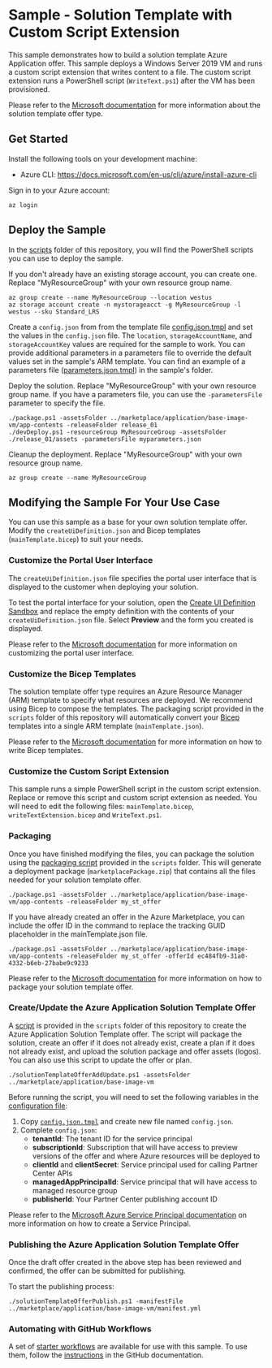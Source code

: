 # Sample - Solution Template with Custom Script Extension

This sample demonstrates how to build a solution template Azure Application offer. This sample deploys a Windows Server 2019 VM and runs a custom script extension that writes content to a file. The custom script extension runs a PowerShell script (`WriteText.ps1`) after the VM has been provisioned.

Please refer to the [Microsoft documentation](https://docs.microsoft.com/en-us/azure/marketplace/plan-azure-app-solution-template) for more information about the solution template offer type.

## Get Started

Install the following tools on your development machine:
- Azure CLI: https://docs.microsoft.com/en-us/cli/azure/install-azure-cli

Sign in to your Azure account:
```
az login
```

## Deploy the Sample

In the [scripts](../../../scripts) folder of this repository, you will find the PowerShell scripts you can use to deploy the sample.

If you don't already have an existing storage account, you can create one. Replace "MyResourceGroup" with your own resource group name.
```
az group create --name MyResourceGroup --location westus
az storage account create -n mystorageacct -g MyResourceGroup -l westus --sku Standard_LRS
```

Create a `config.json` from from the template file [config.json.tmpl](../../../scripts/config.json.tmpl) and set the values in the `config.json` file. The `location`, `storageAccountName`, and `storageAccountKey` values are required for the sample to work. You can provide additional parameters in a parameters file to override the default values set in the sample's ARM template. You can find an example of a parameters file ([parameters.json.tmpl](app-contents/parameters.json.tmpl)) in the sample's folder.

Deploy the solution. Replace "MyResourceGroup" with your own resource group name. If you have a parameters file, you can use the `-parametersFile` parameter to specify the file.
```
./package.ps1 -assetsFolder ../marketplace/application/base-image-vm/app-contents -releaseFolder release_01
./devDeploy.ps1 -resourceGroup MyResourceGroup -assetsFolder ./release_01/assets -parametersFile myparameters.json
```

Cleanup the deployment. Replace "MyResourceGroup" with your own resource group name.
```
az group create --name MyResourceGroup
```


## Modifying the Sample For Your Use Case

You can use this sample as a base for your own solution template offer. Modify the `createUiDefinition.json` and Bicep templates (`mainTemplate.bicep`) to suit your needs.

### Customize the Portal User Interface

The `createUiDefinition.json` file specifies the portal user interface that is displayed to the customer when deploying your solution.

To test the portal interface for your solution, open the [Create UI Definition Sandbox](https://portal.azure.com/?feature.customPortal=false&#blade/Microsoft_Azure_CreateUIDef/SandboxBlade) and replace the empty definition with the contents of your `createUiDefinition.json` file. Select **Preview** and the form you created is displayed.

Please refer to the [Microsoft documentation](https://docs.microsoft.com/en-us/azure/azure-resource-manager/managed-applications/create-uidefinition-elements) for more information on customizing the portal user interface.

### Customize the Bicep Templates

The solution template offer type requires an Azure Resource Manager (ARM) template to specify what resources are deployed. We recommend using Bicep to compose the templates. The packaging script provided in the `scripts` folder of this repository will automatically convert your [Bicep](https://github.com/Azure/bicep) templates into a single ARM template (`mainTemplate.json`).

Please refer to the [Microsoft documentation](https://docs.microsoft.com/en-us/azure/azure-resource-manager/bicep/overview?tabs=bicep) for more information on how to write Bicep templates.

### Customize the Custom Script Extension

This sample runs a simple PowerShell script in the custom script extension. Replace or remove this script and custom script extension as needed. You will need to edit the following files: `mainTemplate.bicep`, `writeTextExtension.bicep` and `WriteText.ps1`.

### Packaging

Once you have finished modifying the files, you can package the solution using the [packaging script](../../../scripts/package.ps1) provided in the `scripts` folder. This will generate a deployment package (`marketplacePackage.zip`) that contains all the files needed for your solution template offer.

```
./package.ps1 -assetsFolder ../marketplace/application/base-image-vm/app-contents -releaseFolder my_st_offer
```

If you have already created an offer in the Azure Marketplace, you can include the offer ID in the command to replace the tracking GUID placeholder in the mainTemplate.json file.

```
./package.ps1 -assetsFolder ../marketplace/application/base-image-vm/app-contents -releaseFolder my_st_offer -offerId ec484fb9-31a0-4332-b6eb-27babe9c9233
```

Please refer to the [Microsoft documentation](https://docs.microsoft.com/en-us/azure/marketplace/plan-azure-app-solution-template#deployment-package) for more information on how to package your solution template offer.

### Create/Update the Azure Application Solution Template Offer

A [script](../../../scripts/solutionTemplateOfferAddUpdate.ps1) is provided in the `scripts` folder of this repository to create the Azure Application Solution Template offer. The script will package the solution, create an offer if it does not already exist, create a plan if it does not already exist, and upload the solution package and offer assets (logos). You can also use this script to update the offer or plan.

```
./solutionTemplateOfferAddUpdate.ps1 -assetsFolder ../marketplace/application/base-image-vm
```

Before running the script, you will need to set the following variables in the [configuration file](../../../scripts/config.json):

1. Copy [`config.json.tmpl`](../../../scripts/config.json.tmpl) and create new file named `config.json`.
2. Complete `config.json`:
    * **tenantId**: The tenant ID for the service principal
    * **subscriptionId**: Subscription that will have access to preview versions of the offer and where Azure resources will be deployed to
    * **clientId** and **clientSecret**: Service principal used for calling Partner Center APIs
    * **managedAppPrincipalId**: Service principal that will have access to managed resource group
    * **publisherId**: Your Partner Center publishing account ID

Please refer to the [Microsoft Azure Service Principal documentation](https://docs.microsoft.com/en-us/cli/azure/create-an-azure-service-principal-azure-cli) on more information on how to create a Service Principal.

### Publishing the Azure Application Solution Template Offer
Once the draft offer created in the above step has been reviewed and confirmed, the offer can be submitted for publishing.

To start the publishing process:
```
./solutionTemplateOfferPublish.ps1 -manifestFile ../marketplace/application/base-image-vm/manifest.yml
```

### Automating with GitHub Workflows

A set of [starter workflows](../../../.github/workflow-templates/) are available for use with this sample. To use them, follow the [instructions](https://docs.github.com/en/actions/using-workflows/using-starter-workflows#using-starter-workflows) in the GitHub documentation.